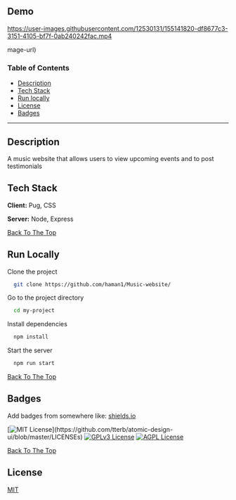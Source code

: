 ## Demo

https://user-images.githubusercontent.com/12530131/155141820-df8677c3-3151-4105-bf7f-0ab240242fac.mp4

mage-url)

### Table of Contents

- [Description](#description)
- [Tech Stack](#tech-stack)
- [Run locally](#run)
- [License](#license)
- [Badges](#badges)

---

## Description
A music website that allows users to view upcoming events and to post testimonials

## Tech Stack

**Client:** Pug, CSS

**Server:** Node, Express

[Back To The Top](#music-website)

## Run Locally

Clone the project

```bash
  git clone https://github.com/haman1/Music-website/
```

Go to the project directory

```bash
  cd my-project
```

Install dependencies

```bash
  npm install
```

Start the server

```bash
  npm run start
```


[Back To The Top](#music-website)

## Badges

Add badges from somewhere like: [shields.io](https://shields.io/)

[![MIT License](https://img.shields.io/apm/l/atomic-design-ui.svg?)](https://github.com/tterb/atomic-design-ui/blob/master/LICENSEs)
[![GPLv3 License](https://img.shields.io/badge/License-GPL%20v3-yellow.svg)](https://opensource.org/licenses/)
[![AGPL License](https://img.shields.io/badge/license-AGPL-blue.svg)](http://www.gnu.org/licenses/agpl-3.0)


[Back To The Top](#music-website)

## License

[MIT](https://choosealicense.com/licenses/mit/)
